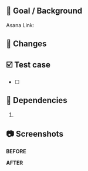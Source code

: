 <!-- Please refer to https://www.notion.so/nearmejp/Conventions-45899760b96a43dca54b3d251eabff85 for how to write each section. -->

## 🎯 Goal / Background <!-- Required -->

Asana Link: 

## 🔧 Changes  <!-- Optional -->


## ☑️ Test case <!-- Required -->

- [ ] 

## 🚀 Dependencies <!-- Optional -->

1. 

## 📷  Screenshots <!-- Optional -->

**BEFORE**

**AFTER**
